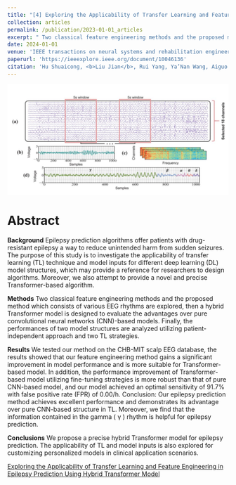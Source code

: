 ```yaml
---
title: "[4] Exploring the Applicability of Transfer Learning and Feature Engineering in Epilepsy Prediction Using Hybrid Transformer Model"
collection: articles
permalink: /publication/2023-01-01_articles
excerpt: " Two classical feature engineering methods and the proposed method which consists of various EEG rhythms are explored, then a hybrid Transformer model is designed to evaluate the advantages over pure convolutional neural networks (CNN)-based models. Finally, the performances of two model structures are analyzed utilizing patient-independent approach and two TL strategies.<br/><br/><img src='/images/TSNRE.jpg'><br/>"
date: 2024-01-01
venue: 'IEEE transactions on neural systems and rehabilitation engineering'
paperurl: 'https://ieeexplore.ieee.org/document/10046136' 
citation: 'Hu Shuaicong, <b>Liu Jian</b>, Rui Yang, Ya’Nan Wang, Aiguo Wang, Kuanzheng Li, Wenxin Liu, and Cuiwei Yang. "Exploring the applicability of transfer learning and feature engineering in epilepsy prediction using hybrid transformer model." IEEE Transactions on Neural Systems and Rehabilitation Engineering 31 (2023): 1321-1332.'
---
```


![](/images/TSNRE.jpg)

Abstract
==========
**Background**
Epilepsy prediction algorithms offer patients with drug-resistant epilepsy a way to reduce unintended harm from sudden seizures. The purpose of this study is to investigate the applicability of transfer learning (TL) technique and model inputs for different deep learning (DL) model structures, which may provide a reference for researchers to design algorithms. Moreover, we also attempt to provide a novel and precise Transformer-based algorithm. 

**Methods**
Two classical feature engineering methods and the proposed method which consists of various EEG rhythms are explored, then a hybrid Transformer model is designed to evaluate the advantages over pure convolutional neural networks (CNN)-based models. Finally, the performances of two model structures are analyzed utilizing patient-independent approach and two TL strategies. 

**Results**
We tested our method on the CHB-MIT scalp EEG database, the results showed that our feature engineering method gains a significant improvement in model performance and is more suitable for Transformer-based model. In addition, the performance improvement of Transformer-based model utilizing fine-tuning strategies is more robust than that of pure CNN-based model, and our model achieved an optimal sensitivity of 91.7% with false positive rate (FPR) of 0.00/h. Conclusion: Our epilepsy prediction method achieves excellent performance and demonstrates its advantage over pure CNN-based structure in TL. Moreover, we find that the information contained in the gamma ( γ ) rhythm is helpful for epilepsy prediction.

**Conclusions**
We propose a precise hybrid Transformer model for epilepsy prediction. The applicability of TL and model inputs is also explored for customizing personalized models in clinical application scenarios.

<dl>
	<script type="text/javascript" src="//cdn.plu.mx/widget-details.js"></script>
	<a href="https://plu.mx/plum/a/?doi= 10.1109/tnsre.2023.3244045" class="plumx-details" data-site="plum" data-hide-when-empty="true">Exploring the Applicability of Transfer Learning and Feature Engineering in Epilepsy Prediction Using Hybrid Transformer Model</a>
</dl>

<dl>
	<script type="text/javascript" src="https://d1bxh8uas1mnw7.cloudfront.net/assets/embed.js"></script><div class="altmetric-embed" data-badge-type="donut" data-altmetric-id="159566645"></div>
</dl>
